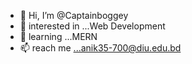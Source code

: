 - 👋 Hi, I’m @Captainboggey
- 👀 interested in ...Web Development
- 🌱 learning ...MERN
- 📫 reach me ...anik35-700@diu.edu.bd  



